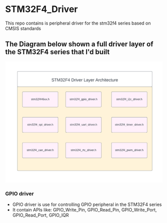 # STM32F4_Driver
This repo contains is peripheral driver for the stm32f4 series based on CMSIS standards 
## The Diagram below shown a full driver layer of the STM32F4 series that I'd built 
![HAL](Images/HAL.png)

### GPIO driver 
- GPIO driver is use for controlling GPIO peripheral in the STM32F4 series 
- It contain APIs like: GPIO_Write_Pin, GPIO_Read_Pin, GPIO_Write_Port, GPIO_Read_Port, GPIO_IQR
  